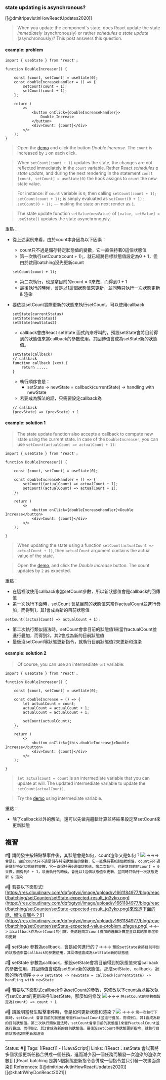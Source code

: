 ### state updating is asynchronous?
[[@dmitripavlutinHowReactUpdates2020]] 
> When you update the component's state, does React update the state _immediately_ (synchronously) or rather _schedules a state update_ (asynchronously)? This post answers this question.


#### example: problem
```
import { useState } from 'react';

function DoubleIncreaser() {

	const [count, setCount] = useState(0);
	const doubleIncreaseHandler = () => {
		setCount(count + 1);
		setCount(count + 1);
	};

	return (
		<>
			<button onClick={doubleIncreaseHandler}>
				Double Increase
			</button>
			<div>Count: {count}</div>
		</>
	);
}
```

> Open the [demo](https://codesandbox.io/s/usestate-broken-ytmxk?file=/src/index.js) and click the button _Double Increase_. The `count` is increased by `1` on each click.

> When `setCount(count + 1)` updates the state, the changes are not reflected immediately in the `count` variable. Rather React _schedules a state update_, and during the next rendering in the statement `const [count, setCount] = useState(0)` the hook assigns to `count` the new state value.

> For instance: if `count` variable is `0`, then calling `setCount(count + 1); setCount(count + 1);` is simply evaluated as `setCount(0 + 1); setCount(0 + 1);` — making the state on next render as `1`.

> The state update function `setValue(newValue)` of `[value, setValue] = useState()` updates the state asynchronously.

重點：
- 從上述案例來看，由於count本身因為以下因素：
	- count只不過是儲存特定狀態值的變數，它一直保持著0這個狀態值
	- 第一次執行setCount(count + 1);，就已經將目標狀態值設定為0 + 1，但由於啟用batching沒先更新count
	```
	setCount(count + 1);
	```
	- 第二次執行，也是拿目前的count = 0來做，而得到0 + 1
	- 最後執行的時候，會是以1這個狀態值來更新，並同時只執行一次狀態更新 & 渲染

- 要依據setCount實際更新的狀態來執行setCount，可以使用callback
	```
	setState(currentStatus)
	setState(newStatus1)
	setState(newStatus2)
	```

	- callback會由React setState 函式內來呼叫的，預設setState會將目前得到的狀態值來當callback的參數使用，其回傳值會成為setState新的狀態值。
	```
	setState(callback)	
	// callback
	function callback (xxx) { 
		return .....
	}
	```
	- 執行順序會是：
		- setState -> newState = callback(currentState) -> handling with newState
	- 若要成為解法的話，只需要設定callback為
	```
	// callback
	(prevState) => (prevState) + 1
	```
#### example: solution 1

> The state update function also accepts a callback to compute new state using the current state. In case of the `DoubleIncreaser`, you can use `setCount(actualCount => actualCount + 1)`:


```
import { useState } from 'react';

function DoubleIncreaser() {

	const [count, setCount] = useState(0);
	
	const doubleIncreaseHandler = () => {
		setCount((actualCount) => actualCount + 1);
		setCount((actualCount) => actualCount + 1);
	};

	return (
		<>
			<button onClick={doubleIncreaseHandler}>Double Increase</button>
			<div>Count: {count}</div>
		</>
	);

}
```

> When updating the state using a function `setCount(actualCount => actualCount + 1)`, then `actualCount` argument contains the actual value of the state.


> Open the [demo](https://codesandbox.io/s/usestate-fixed-callback-e4pp3?file=/src/index.js), and click the _Double Increase_ button. The count updates by `2` as expected.

重點：
- 在這裡改使用callback來當setCount參數，所以新狀態值會是callback的回傳值
- 第一次執行下面時，setCount 會拿目前的狀態值來當作actualCount並進行疊加，而得到1，其1會成為新的目前狀態值
```
setCount((actualCount) => actualCount + 1);
```
- 第二次執行類似語法時，setCount會拿目前的狀態值1來當作actualCount並進行疊加，而得到2，其2會成為新的目前狀態值
- 最後沒setCount等狀態更新指令，就執行目前狀態值2來更新和渲染

#### example: solution 2
> Of course, you can use an intermediate `let` variable:

```
import { useState } from 'react';

function DoubleIncreaser() {

	const [count, setCount] = useState(0);

	const doubleIncrease = () => {
		let actualCount = count;
		actualCount = actualCount + 1;
		actualCount = actualCount + 1;
		
		setCount(actualCount);
	};

	return (
		<>
			<button onClick={this.doubleIncrease}>Double Increase</button>
			<div>Count: {count}</div>
		</>
	);

}
```

> `let actualCount = count` is an intermediate variable that you can update at will. The updated intermediate variable to update the `setCount(actualCount)`.

>  Try the [demo](https://codesandbox.io/s/usestate-fixed-interm-variable-xo3n7?file=/src/index.js) using intermediate variable.


重點：
- 除了callback以外的解法，還可以先做完邏輯計算並將結果設定至setCount來更新狀態

## 複習
#🧠 請問發生按鈕點擊事件後，其狀態會是如何，count渲染又是如何？![](https://res.cloudinary.com/dqfxgtyoi/image/upload/v1661184977/blog/react/batching/setCounter/setState-expected-value-problem_zfagua.png) ->->-> `會是1，由於count只不過是儲存特定狀態值的變數，它一直保持著0這個狀態值，count只不過是儲存特定狀態值的變數，它一直保持著0這個狀態值，第二次執行，也是拿目前的count = 0來做，而得到0 + 1，最後執行的時候，會是以1這個狀態值來更新，並同時只執行一次狀態更新 & 渲染`
<!--SR:!2022-09-05,10,250-->


#🧠 若要以下面形式![https://res.cloudinary.com/dqfxgtyoi/image/upload/v1661184977/blog/react/batching/setCounter/setState-expected-result_jq3ykp.png](https://res.cloudinary.com/dqfxgtyoi/image/upload/v1661184977/blog/react/batching/setCounter/setState-expected-result_jq3ykp.png)來改造下面的話，解法有哪些？![](https://res.cloudinary.com/dqfxgtyoi/image/upload/v1661184977/blog/react/batching/setCounter/setState-expected-value-problem_zfagua.png) ->->-> `以callback作為setCount的引數、先處理兩次count疊加的邏輯計算並且以其結果來渲染和更新`
<!--SR:!2022-09-05,10,250-->

#🧠 setState 參數為callback，會是如何進行的？->->-> `預設setState會將目前得到的狀態值來當callback的參數使用，其回傳值會成為setState新的狀態值`
<!--SR:!2022-09-05,10,250-->

#🧠 setState 參數為callback，預設setState會將目前得到的狀態值來當callback的參數使用，其回傳值會成為setState新的狀態值，那麼setState、callback、狀態的執行順序->->-> `setState -> newState = callback(currentState) -> handling with newState`
<!--SR:!2022-09-05,10,250-->

#🧠 若要以下面形式callback作為setCount的參數，來修改以下count為以每次執行setCount的更新來呼叫setState，那麼如何修改 ![](https://res.cloudinary.com/dqfxgtyoi/image/upload/v1661184977/blog/react/batching/setCounter/setState-expected-value-problem_zfagua.png)->->-> `將setCount的參數都設定為(count) => count + 1`
<!--SR:!2022-09-05,10,250-->


#🧠 請說明當發生點擊事件時，會是如何更新狀態和渲染？![](https://res.cloudinary.com/dqfxgtyoi/image/upload/v1661184977/blog/react/batching/setCounter/setState-expected-value-solution_mbe5uf.png) ->->-> `第一次執行下面時，setCount 會拿目前的狀態值來當作actualCount並進行疊加，而得到1，其1會成為新的目前狀態值。第二次執行類似語法時，setCount會拿目前的狀態值1來當作actualCount並進行疊加，而得到2，其2會成為新的目前狀態值。最後沒setCount等狀態更新指令，就執行目前狀態值2來更新和渲染`
<!--SR:!2022-09-05,10,250-->


---
Status: #🌱 
Tags:
[[React]] - [[JavaScript]]
Links:
[[React：setState 會試著將多個狀態更新任務合併成一個任務，進而減少因一個任務而觸發一次渲染的渲染次數]]
[[React batching 是將N個狀態更新指令合併成一個指令並只引發一次畫面渲染]]
References:
[[@dmitripavlutinHowReactUpdates2020]]
[[@khatriWhyDonReact2021]]